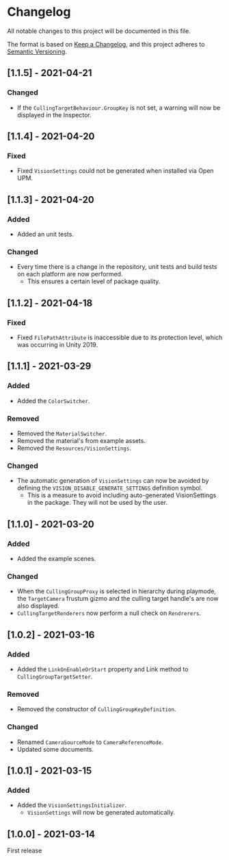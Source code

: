 # Changelog

All notable changes to this project will be documented in this file.

The format is based on [Keep a Changelog](https://keepachangelog.com/en/1.0.0/),
and this project adheres to [Semantic Versioning](https://semver.org/spec/v2.0.0.html).

## [1.1.5] - 2021-04-21
### Changed
- If the `CullingTargetBehaviour.GroupKey` is not set, a warning will now be displayed in the Inspector.

## [1.1.4] - 2021-04-20
### Fixed
- Fixed `VisionSettings` could not be generated when installed via Open UPM.

## [1.1.3] - 2021-04-20
### Added
- Added an unit tests.

### Changed
- Every time there is a change in the repository, unit tests and build tests on each platform are now performed.
    - This ensures a certain level of package quality.

## [1.1.2] - 2021-04-18
### Fixed
- Fixed `FilePathAttribute` is inaccessible due to its protection level, which was occurring in Unity 2019.

## [1.1.1] - 2021-03-29
### Added
- Added the `ColorSwitcher`.

### Removed
- Removed the `MaterialSwitcher`.
- Removed the material's from example assets.
- Removed the `Resources/VisionSettings`.

### Changed
- The automatic generation of `VisionSettings` can now be avoided by defining the `VISION_DISABLE_GENERATE_SETTINGS` definition symbol.
    - This is a measure to avoid including auto-generated VisionSettings in the package. They will not be used by the user.

## [1.1.0] - 2021-03-20
### Added
- Added the example scenes.

### Changed
- When the `CullingGroupProxy` is selected in hierarchy during playmode, the `TargetCamera` frustum gizmo and the culling target handle's are now also displayed.
- `CullingTargetRenderers` now perform a null check on `Rendrerers`.

## [1.0.2] - 2021-03-16
### Added
- Added the `LinkOnEnableOrStart` property and Link method to `CullingGroupTargetSetter`.

### Removed
- Removed the constructor of `CullingGroupKeyDefinition`.

### Changed
- Renamed `CameraSourceMode` to `CameraReferenceMode`.
- Updated some documents.

## [1.0.1] - 2021-03-15
### Added
- Added the `VisionSettingsInitializer`.
    - `VisionSettings` will now be generated automatically.

## [1.0.0] - 2021-03-14
First release